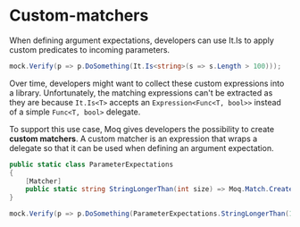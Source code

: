 # Custom-matchers

When defining argument expectations, developers can use It.Is to apply custom predicates to incoming parameters.

```csharp
mock.Verify(p => p.DoSomething(It.Is<string>(s => s.Length > 100)));
```

Over time, developers might want to collect these custom expressions into a library. Unfortunately, the matching expressions can't be extracted as they are because `It.Is<T>` accepts an `Expression<Func<T, bool>>` instead of a simple `Func<T, bool>` delegate.

To support this use case, Moq gives developers the possibility to create **custom matchers**. A custom matcher is an expression that wraps a delegate so that it can be used when defining an argument expectation.

```csharp
public static class ParameterExpectations
{
    [Matcher]
    public static string StringLongerThan(int size) => Moq.Match.Create<string>(s => s.Length > size);
}

mock.Verify(p => p.DoSomething(ParameterExpectations.StringLongerThan(100)));
```

